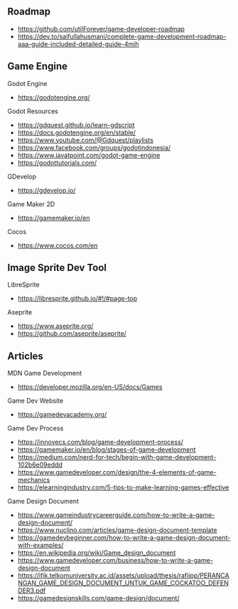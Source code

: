 ## Roadmap

- https://github.com/utilForever/game-developer-roadmap
- https://dev.to/saifullahusmani/complete-game-development-roadmap-aaa-guide-included-detailed-guide-4mih

## Game Engine

Godot Engine
- https://godotengine.org/

Godot Resources
- https://gdquest.github.io/learn-gdscript
- https://docs.godotengine.org/en/stable/
- https://www.youtube.com/@Gdquest/playlists
- https://www.facebook.com/groups/godotindonesia/
- https://www.javatpoint.com/godot-game-engine
- https://godottutorials.com/

GDevelop
- https://gdevelop.io/

Game Maker 2D
- https://gamemaker.io/en

Cocos
- https://www.cocos.com/en

## Image Sprite Dev Tool

LibreSprite
- https://libresprite.github.io/#!/#page-top

Aseprite
- https://www.aseprite.org/
- https://github.com/aseprite/aseprite/

## Articles

MDN Game Development
- https://developer.mozilla.org/en-US/docs/Games

Game Dev Website
- https://gamedevacademy.org/

Game Dev Process
- https://innovecs.com/blog/game-development-process/
- https://gamemaker.io/en/blog/stages-of-game-development
- https://medium.com/nerd-for-tech/begin-with-game-development-102b6e09eddd
- https://www.gamedeveloper.com/design/the-4-elements-of-game-mechanics
- https://elearningindustry.com/5-tips-to-make-learning-games-effective

Game Design Document
- https://www.gameindustrycareerguide.com/how-to-write-a-game-design-document/
- https://www.nuclino.com/articles/game-design-document-template
- https://gamedevbeginner.com/how-to-write-a-game-design-document-with-examples/
- https://en.wikipedia.org/wiki/Game_design_document
- https://www.gamedeveloper.com/business/how-to-write-a-game-design-document
- https://ifik.telkomuniversity.ac.id/assets/upload/thesis/rafiipp/PERANCANGAN_GAME_DESIGN_DOCUMENT_UNTUK_GAME_COCKATOO_DEFENDER3.pdf
- https://gamedesignskills.com/game-design/document/
